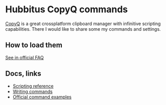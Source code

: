 # Hubbitus CopyQ commands

[CopyQ](https://hluk.github.io/CopyQ/) is a great crossplatform clipboard manager with infinitive scripting capabilities.
There I would like to share some my commands and settings.

## How to load them

[See in official FAQ](https://copyq.readthedocs.io/en/latest/faq.html#faq-share-commands)

## Docs, links

- [Scripting reference](https://copyq.readthedocs.io/en/latest/scripting.html)
- [Writing commands](https://copyq.readthedocs.io/en/latest/writing-commands-and-adding-functionality.html)
- [Official command examples](https://copyq.readthedocs.io/en/latest/command-examples.html)

